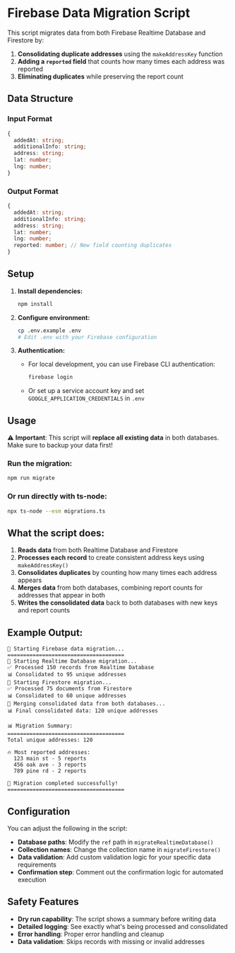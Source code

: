 # Firebase Data Migration Script

This script migrates data from both Firebase Realtime Database and Firestore by:

1. **Consolidating duplicate addresses** using the `makeAddressKey` function
2. **Adding a `reported` field** that counts how many times each address was reported
3. **Eliminating duplicates** while preserving the report count

## Data Structure

### Input Format

```typescript
{
  addedAt: string;
  additionalInfo: string;
  address: string;
  lat: number;
  lng: number;
}
```

### Output Format

```typescript
{
  addedAt: string;
  additionalInfo: string;
  address: string;
  lat: number;
  lng: number;
  reported: number; // New field counting duplicates
}
```

## Setup

1. **Install dependencies:**

   ```bash
   npm install
   ```

2. **Configure environment:**

   ```bash
   cp .env.example .env
   # Edit .env with your Firebase configuration
   ```

3. **Authentication:**
   - For local development, you can use Firebase CLI authentication:
     ```bash
     firebase login
     ```
   - Or set up a service account key and set `GOOGLE_APPLICATION_CREDENTIALS` in `.env`

## Usage

⚠️ **Important**: This script will **replace all existing data** in both databases. Make sure to backup your data first!

### Run the migration:

```bash
npm run migrate
```

### Or run directly with ts-node:

```bash
npx ts-node --esm migrations.ts
```

## What the script does:

1. **Reads data** from both Realtime Database and Firestore
2. **Processes each record** to create consistent address keys using `makeAddressKey()`
3. **Consolidates duplicates** by counting how many times each address appears
4. **Merges data** from both databases, combining report counts for addresses that appear in both
5. **Writes the consolidated data** back to both databases with new keys and report counts

## Example Output:

```
🚀 Starting Firebase data migration...
=====================================
🔄 Starting Realtime Database migration...
✅ Processed 150 records from Realtime Database
📊 Consolidated to 95 unique addresses
🔄 Starting Firestore migration...
✅ Processed 75 documents from Firestore
📊 Consolidated to 60 unique addresses
🔄 Merging consolidated data from both databases...
📊 Final consolidated data: 120 unique addresses

📊 Migration Summary:
=====================================
Total unique addresses: 120

🔥 Most reported addresses:
  123 main st - 5 reports
  456 oak ave - 3 reports
  789 pine rd - 2 reports

🎉 Migration completed successfully!
=====================================
```

## Configuration

You can adjust the following in the script:

- **Database paths**: Modify the `ref` path in `migrateRealtimeDatabase()`
- **Collection names**: Change the collection name in `migrateFirestore()`
- **Data validation**: Add custom validation logic for your specific data requirements
- **Confirmation step**: Comment out the confirmation logic for automated execution

## Safety Features

- **Dry run capability**: The script shows a summary before writing data
- **Detailed logging**: See exactly what's being processed and consolidated
- **Error handling**: Proper error handling and cleanup
- **Data validation**: Skips records with missing or invalid addresses
